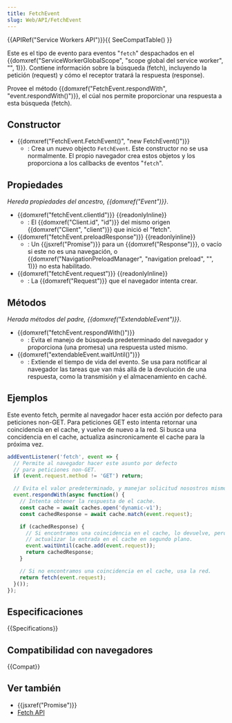 ```yaml
---
title: FetchEvent
slug: Web/API/FetchEvent
---
```


{{APIRef("Service Workers API")}}{{ SeeCompatTable() }}

Este es el tipo de evento para eventos "`fetch`" despachados en el {{domxref("ServiceWorkerGlobalScope", "scope global del service worker", "", 1)}}. Contiene información sobre la búsqueda (fetch), incluyendo la petición (request) y cómo el receptor tratará la respuesta (response).

Provee el método {{domxref("FetchEvent.respondWith", "event.respondWith()")}}, el cúal nos permite proporcionar una respuesta a esta búsqueda (fetch).

## Constructor

- {{domxref("FetchEvent.FetchEvent()", "new FetchEvent()")}}
  - : Crea un nuevo objecto `FetchEvent`. Este constructor no se usa normalmente. El propio navegador crea estos objetos y los proporciona a los callbacks de eventos "`fetch`".

## Propiedades

_Hereda propiedades del ancestro, {{domxref("Event")}}_.

- {{domxref("fetchEvent.clientId")}} {{readonlyInline}}
  - : El {{domxref("Client.id", "id")}} del mismo origen {{domxref("Client", "client")}} que inició el "fetch".
- {{domxref("fetchEvent.preloadResponse")}} {{readonlyinline}}
  - : Un {{jsxref("Promise")}} para un {{domxref("Response")}}, o vacío si este no es una navegación, o {{domxref("NavigationPreloadManager", "navigation preload", "", 1)}} no esta habilitado.
- {{domxref("fetchEvent.request")}} {{readonlyInline}}
  - : La {{domxref("Request")}} que el navegador intenta crear.

## Métodos

_Herada métodos del padre,_ _{{domxref("ExtendableEvent")}}_.

- {{domxref("fetchEvent.respondWith()")}}
  - : Evita el manejo de búsqueda predeterminado del navegador y proporciona (una promesa) una respuesta usted mismo.
- {{domxref("extendableEvent.waitUntil()")}}
  - : Extiende el tiempo de vida del evento. Se usa para notificar al navegador las tareas que van más allá de la devolución de una respuesta, como la transmisión y el almacenamiento en caché.

## Ejemplos

Este evento fetch, permite al navegador hacer esta acción por defecto para peticiones non-GET. Para peticiones GET esto intenta retornar una coincidencia en el cache, y vuelve de nuevo a la red. Si busca una concidencia en el cache, actualiza asincronicamente el cache para la próxima vez.

```js
addEventListener('fetch', event => {
  // Permite al navegador hacer este asunto por defecto
  // para peticiones non-GET.
  if (event.request.method != 'GET') return;

  // Evita el valor predeterminado, y manejar solicitud nosostros mismos.
  event.respondWith(async function() {
    // Intenta obtener la respuesta de el cache.
    const cache = await caches.open('dynamic-v1');
    const cachedResponse = await cache.match(event.request);

    if (cachedResponse) {
      // Si encontramos una coincidencia en el cache, lo devuelve, pero también
      // actualizar la entrada en el cache en segundo plano.
      event.waitUntil(cache.add(event.request));
      return cachedResponse;
    }

    // Si no encontramos una coincidencia en el cache, usa la red.
    return fetch(event.request);
  }());
});
```

## Especificaciones

{{Specifications}}

## Compatibilidad con navegadores

{{Compat}}

## Ver también

- {{jsxref("Promise")}}
- [Fetch API](/es/docs/Web/API/Fetch_API)
